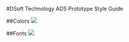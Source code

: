 #DSoft Technology ADS Prototype Style Guide

##Colors
![](http://i.imgur.com/KtazqDx.png)

##Fonts
![](http://i.imgur.com/tuBgUMK.png)
